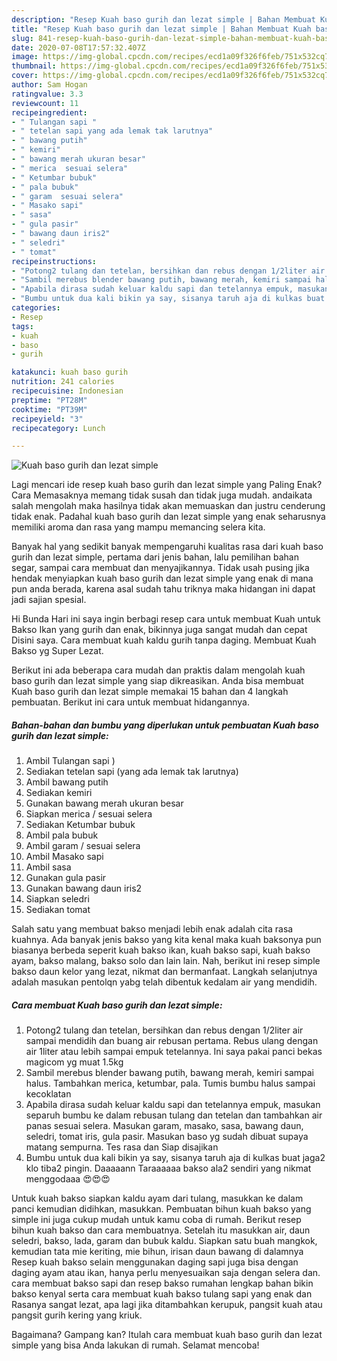 ```yaml
---
description: "Resep Kuah baso gurih dan lezat simple | Bahan Membuat Kuah baso gurih dan lezat simple Yang Enak Banget"
title: "Resep Kuah baso gurih dan lezat simple | Bahan Membuat Kuah baso gurih dan lezat simple Yang Enak Banget"
slug: 841-resep-kuah-baso-gurih-dan-lezat-simple-bahan-membuat-kuah-baso-gurih-dan-lezat-simple-yang-enak-banget
date: 2020-07-08T17:57:32.407Z
image: https://img-global.cpcdn.com/recipes/ecd1a09f326f6feb/751x532cq70/kuah-baso-gurih-dan-lezat-simple-foto-resep-utama.jpg
thumbnail: https://img-global.cpcdn.com/recipes/ecd1a09f326f6feb/751x532cq70/kuah-baso-gurih-dan-lezat-simple-foto-resep-utama.jpg
cover: https://img-global.cpcdn.com/recipes/ecd1a09f326f6feb/751x532cq70/kuah-baso-gurih-dan-lezat-simple-foto-resep-utama.jpg
author: Sam Hogan
ratingvalue: 3.3
reviewcount: 11
recipeingredient:
- " Tulangan sapi "
- " tetelan sapi yang ada lemak tak larutnya"
- " bawang putih"
- " kemiri"
- " bawang merah ukuran besar"
- " merica  sesuai selera"
- " Ketumbar bubuk"
- " pala bubuk"
- " garam  sesuai selera"
- " Masako sapi"
- " sasa"
- " gula pasir"
- " bawang daun iris2"
- " seledri"
- " tomat"
recipeinstructions:
- "Potong2 tulang dan tetelan, bersihkan dan rebus dengan 1/2liter air sampai mendidih dan buang air rebusan pertama. Rebus ulang dengan air 1liter atau lebih sampai empuk tetelannya. Ini saya pakai panci bekas magicom yg muat 1.5kg"
- "Sambil merebus blender bawang putih, bawang merah, kemiri sampai halus. Tambahkan merica, ketumbar, pala. Tumis bumbu halus sampai kecoklatan"
- "Apabila dirasa sudah keluar kaldu sapi dan tetelannya empuk, masukan separuh bumbu ke dalam rebusan tulang dan tetelan dan tambahkan air panas sesuai selera. Masukan garam, masako, sasa, bawang daun, seledri, tomat iris, gula pasir. Masukan baso yg sudah dibuat supaya matang sempurna. Tes rasa dan Siap disajikan"
- "Bumbu untuk dua kali bikin ya say, sisanya taruh aja di kulkas buat jaga2 klo tiba2 pingin. Daaaaann Taraaaaaa bakso ala2 sendiri yang nikmat menggodaaa 😍😍😍"
categories:
- Resep
tags:
- kuah
- baso
- gurih

katakunci: kuah baso gurih 
nutrition: 241 calories
recipecuisine: Indonesian
preptime: "PT28M"
cooktime: "PT39M"
recipeyield: "3"
recipecategory: Lunch

---
```



![Kuah baso gurih dan lezat simple](https://img-global.cpcdn.com/recipes/ecd1a09f326f6feb/751x532cq70/kuah-baso-gurih-dan-lezat-simple-foto-resep-utama.jpg)

Lagi mencari ide resep kuah baso gurih dan lezat simple yang Paling Enak? Cara Memasaknya memang tidak susah dan tidak juga mudah. andaikata salah mengolah maka hasilnya tidak akan memuaskan dan justru cenderung tidak enak. Padahal kuah baso gurih dan lezat simple yang enak seharusnya memiliki aroma dan rasa yang mampu memancing selera kita.

Banyak hal yang sedikit banyak mempengaruhi kualitas rasa dari kuah baso gurih dan lezat simple, pertama dari jenis bahan, lalu pemilihan bahan segar, sampai cara membuat dan menyajikannya. Tidak usah pusing jika hendak menyiapkan kuah baso gurih dan lezat simple yang enak di mana pun anda berada, karena asal sudah tahu triknya maka hidangan ini dapat jadi sajian spesial.

Hi Bunda Hari ini saya ingin berbagi resep cara untuk membuat Kuah untuk Bakso Ikan yang gurih dan enak, bikinnya juga sangat mudah dan cepat Disini saya. Cara membuat kuah kaldu gurih tanpa daging. Membuat Kuah Bakso yg Super Lezat.


Berikut ini ada beberapa cara mudah dan praktis dalam mengolah kuah baso gurih dan lezat simple yang siap dikreasikan. Anda bisa membuat Kuah baso gurih dan lezat simple memakai 15 bahan dan 4 langkah pembuatan. Berikut ini cara untuk membuat hidangannya.

<!--inarticleads1-->

##### Bahan-bahan dan bumbu yang diperlukan untuk pembuatan Kuah baso gurih dan lezat simple:

1. Ambil  Tulangan sapi )
1. Sediakan  tetelan sapi (yang ada lemak tak larutnya)
1. Ambil  bawang putih
1. Sediakan  kemiri
1. Gunakan  bawang merah ukuran besar
1. Siapkan  merica / sesuai selera
1. Sediakan  Ketumbar bubuk
1. Ambil  pala bubuk
1. Ambil  garam / sesuai selera
1. Ambil  Masako sapi
1. Ambil  sasa
1. Gunakan  gula pasir
1. Gunakan  bawang daun iris2
1. Siapkan  seledri
1. Sediakan  tomat


Salah satu yang membuat bakso menjadi lebih enak adalah cita rasa kuahnya. Ada banyak jenis bakso yang kita kenal maka kuah baksonya pun biasanya berbeda seperit kuah bakso ikan, kuah bakso sapi, kuah bakso ayam, bakso malang, bakso solo dan lain lain. Nah, berikut ini resep simple bakso daun kelor yang lezat, nikmat dan bermanfaat. Langkah selanjutnya adalah masukan pentolqn yabg telah dibentuk kedalam air yang mendidih. 

<!--inarticleads2-->

##### Cara membuat Kuah baso gurih dan lezat simple:

1. Potong2 tulang dan tetelan, bersihkan dan rebus dengan 1/2liter air sampai mendidih dan buang air rebusan pertama. Rebus ulang dengan air 1liter atau lebih sampai empuk tetelannya. Ini saya pakai panci bekas magicom yg muat 1.5kg
1. Sambil merebus blender bawang putih, bawang merah, kemiri sampai halus. Tambahkan merica, ketumbar, pala. Tumis bumbu halus sampai kecoklatan
1. Apabila dirasa sudah keluar kaldu sapi dan tetelannya empuk, masukan separuh bumbu ke dalam rebusan tulang dan tetelan dan tambahkan air panas sesuai selera. Masukan garam, masako, sasa, bawang daun, seledri, tomat iris, gula pasir. Masukan baso yg sudah dibuat supaya matang sempurna. Tes rasa dan Siap disajikan
1. Bumbu untuk dua kali bikin ya say, sisanya taruh aja di kulkas buat jaga2 klo tiba2 pingin. Daaaaann Taraaaaaa bakso ala2 sendiri yang nikmat menggodaaa 😍😍😍


Untuk kuah bakso siapkan kaldu ayam dari tulang, masukkan ke dalam panci kemudian didihkan, masukkan. Pembuatan bihun kuah bakso yang simple ini juga cukup mudah untuk kamu coba di rumah. Berikut resep bihun kuah bakso dan cara membuatnya. Setelah itu masukkan air, daun seledri, bakso, lada, garam dan bubuk kaldu. Siapkan satu buah mangkok, kemudian tata mie keriting, mie bihun, irisan daun bawang di dalamnya Resep kuah bakso selain menggunakan daging sapi juga bisa dengan daging ayam atau ikan, hanya perlu menyesuaikan saja dengan selera dan. cara membuat bakso sapi dan resep bakso rumahan lengkap bahan bikin bakso kenyal serta cara membuat kuah bakso tulang sapi yang enak dan Rasanya sangat lezat, apa lagi jika ditambahkan kerupuk, pangsit kuah atau pangsit gurih kering yang kriuk. 

Bagaimana? Gampang kan? Itulah cara membuat kuah baso gurih dan lezat simple yang bisa Anda lakukan di rumah. Selamat mencoba!
